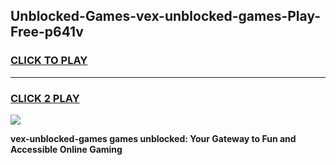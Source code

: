 
## Unblocked-Games-vex-unblocked-games-Play-Free-p641v
<h3>
<a href="https://premium76.site?title=vex-unblocked-games&ref=23A">CLICK TO PLAY</a></h3>
<hr>

<h3>
<a href="https://premium76.site?title=vex-unblocked-games&ref=23A">CLICK 2 PLAY</a>
  
</h3>

<a href="https://premium76.site?title=vex-unblocked-games&ref=23A"><img src="https://clearcache.store/games.png"></a>


**vex-unblocked-games games unblocked: Your Gateway to Fun and Accessible Online Gaming**
